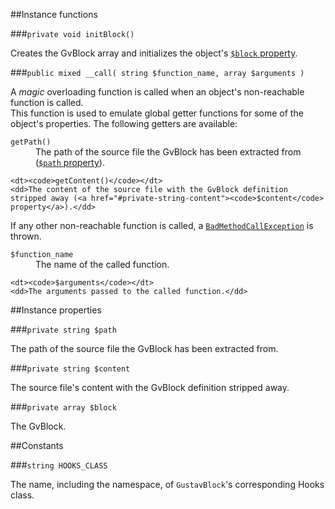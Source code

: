 ##Instance functions

###`private void initBlock()`

Creates the GvBlock array and initializes the object's [`$block` property](#private-array-block).

###`public mixed __call( string $function_name, array $arguments )`

A *magic* overloading function is called when an object's non-reachable function is called.  
This function is used to emulate global getter functions for some of the object's properties. The following getters are available:

<dl>
    <dt><code>getPath()</code></dt>
    <dd>The path of the source file the GvBlock has been extracted from (<a href="#private-string-path"><code>$path</code> property</a>).</dd>
    
    <dt><code>getContent()</code></dt>
    <dd>The content of the source file with the GvBlock definition stripped away (<a href="#private-string-content"><code>$content</code> property</a>).</dd>
</dl>

If any other non-reachable function is called, a [`BadMethodCallException`](http://php.net/manual/en/class.badmethodcallexception.php) is thrown.

<dl>
    <dt><code>$function_name</code></dt>
    <dd>The name of the called function.</dd>
    
    <dt><code>$arguments</code></dt>
    <dd>The arguments passed to the called function.</dd>
</dl>



##Instance properties

###`private string $path`

The path of the source file the GvBlock has been extracted from.

###`private string $content`

The source file's content with the GvBlock definition stripped away.

###`private array $block`

The GvBlock.



##Constants

###`string HOOKS_CLASS`

The name, including the namespace, of `GustavBlock`'s corresponding Hooks class.